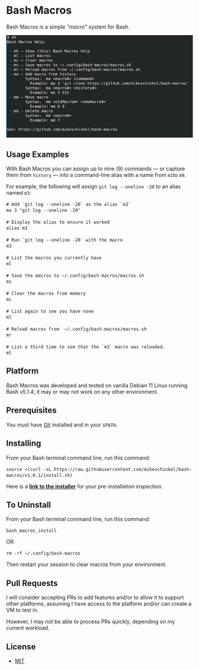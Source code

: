 # Bash Macros 

Bash Macros is a simple _"macro"_ system for Bash.


![Bash Macros Help](assets/bash-macros-help.png)

## Usage Examples

With Bash Macros you can assign up to nine (9) commands — or capture them from `history` — into a command-line alias with a name from `m1`to `m9`.

For example, the following will assign `git log --oneline -20` to an alias named `m3`:

```
# Add `git log --oneline -20` as the alias `m3`
ma 3 "git log --oneline -20"    

# Display the alias to ensure it worked
alias m3

# Run `git log --oneline -20` with the macro      
m3

# List the macros you currently have      
ml

# Save the macros to ~/.config/bash-macros/macros.sh      
ms

# Clear the macros from memory      
mc

# List again to see you have none      
ml

# Reload macros from  ~/.config/bash-macros/macros.sh     
mr

# List a third time to see that the `m3` macro was reloaded.      
ml
```


## Platform
Bash Macros was developed and tested on vanilla Debian 11 Linux running Bash v5.1.4; it may or may not work on any other environment.

## Prerequisites

You must have [Git](https://git-scm.com/) installed and in your `$PATH`.

## Installing

From your Bash terminal command line, run this command:

```
source <(curl -sL https://raw.githubusercontent.com/mikeschinkel/bash-macros/v1.0.1/install.sh)
```

Here is a [**link to the installer**](https://raw.githubusercontent.com/mikeschinkel/bash-macros/v1.0.1/install.sh) for your pre-installation inspection.

## To Uninstall

From your Bash terminal command line, run this command:

```
bash_macros_install
```
OR
```
rm -rf ~/.config/bash-macros
```
Then restart your session to clear macros from your environment.

## Pull Requests
I will consider accepting PRs to add features and/or to allow it to support other platforms, assuming I have access to the platform and/or can create a VM to test in.

However, I may not be able to process PRs quickly, depending on my current workload.


## License

- [MIT](LICENSE)